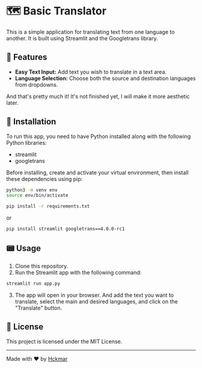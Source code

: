 # 🗺️ Basic Translator

This is a simple application for translating text from one language to another. It is built using Streamlit and the Googletrans library.

## 🧳 Features

- **Easy Text Input:** Add text you wish to translate in a text area.
- **Language Selection:** Choose both the source and destination languages from dropdowns.

And that's pretty much it! It's not finished yet, I will make it more aesthetic later.

## 🚧 Installation

To run this app, you need to have Python installed along with the following Python libraries:

- streamlit
- googletrans

Before installing, create and activate your virtual environment, then install these dependencies using pip:

```bash
python3 -m venv env
source env/bin/activate
```

```bash
pip install -r requirements.txt
```

or

```bash
pip install streamlit googletrans==4.0.0-rc1
```

## 📟 Usage

1. Clone this repository.
2. Run the Streamlit app with the following command:

```bash
streamlit run app.py
```

3. The app will open in your browser. And add the text you want to translate, select the main and desired languages, and click on the "Translate" button.

## 📜 License

This project is licensed under the MIT License.

---

Made with ❤️ by [Hckmar](https://github.com/Hckmar9)

